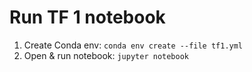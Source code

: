 # Run TF 1 notebook

1. Create Conda env: `conda env create --file tf1.yml`
2. Open & run notebook: `jupyter notebook`